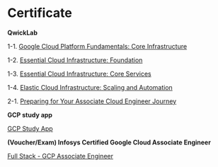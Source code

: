 # Certificate

**QwickLab**

1-1. [Google Cloud Platform Fundamentals: Core Infrastructure](https://www.cloudskillsboost.google/course_sessions/1685039/documents/63801)

1-2. [Essential Cloud Infrastructure: Foundation](https://www.cloudskillsboost.google/course_sessions/1685038/documents/314322)

1-3. [Essential Cloud Infrastructure: Core Services](https://www.cloudskillsboost.google/course_sessions/1685040/documents/314453)

1-4. [Elastic Cloud Infrastructure: Scaling and Automation](https://www.cloudskillsboost.google/course_sessions/1831826/documents/338542)

2-1. [Preparing for Your Associate Cloud Engineer Journey](https://www.cloudskillsboost.google/course_templates/77)

**GCP study app**

[GCP Study App](https://gcp-study-app.dt.r.appspot.com/category/associate_cloud_engineer/study)

**(Voucher/Exam) Infosys Certified Google Cloud Associate Engineer**

[Full Stack - GCP Associate Engineer](https://lex.infosysapps.com/web/en/app/toc/lex_auth_013153194786381824537/overview)
